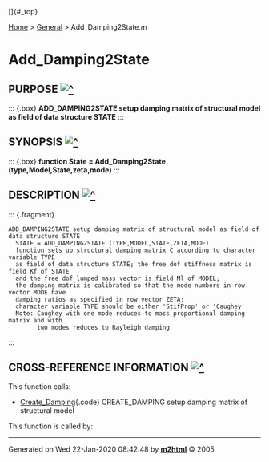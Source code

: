 []{#_top}

<div>

[Home](../FEDEASLab.html) \> [General](FEDEASLab.html) \>
Add\_Damping2State.m

</div>

Add\_Damping2State
==================

PURPOSE [![\^](../up.png)](#_top)
-------------------------------------------

::: {.box}
**ADD\_DAMPING2STATE setup damping matrix of structural model as field
of data structure STATE**
:::

SYNOPSIS [![\^](../up.png)](#_top)
------------------------------------------------

::: {.box}
**function State = Add\_Damping2State (type,Model,State,zeta,mode)**
:::

DESCRIPTION [![\^](../up.png)](#_top)
------------------------------------------------------

::: {.fragment}
``` {.comment}
ADD_DAMPING2STATE setup damping matrix of structural model as field of data structure STATE
  STATE = ADD_DAMPING2STATE (TYPE,MODEL,STATE,ZETA,MODE)
  function sets up structural damping matrix C according to character variable TYPE
  as field of data structure STATE; the free dof stiffness matrix is field Kf of STATE
  and the free dof lumped mass vector is field Ml of MODEL;
  the damping matrix is calibrated so that the mode numbers in row vector MODE have
  damping ratios as specified in row vector ZETA;
  character variable TYPE should be either 'StifProp' or 'Caughey'
  Note: Caughey with one mode reduces to mass proportional damping matrix and with
        two modes reduces to Rayleigh damping
```
:::

CROSS-REFERENCE INFORMATION [![\^](../up.png)](#_top)
----------------------------------------------------------------

This function calls:

-   [Create\_Damping](Create_Damping.html "function C = Create_Damping (type,Kf,Ml,zeta,mode)"){.code}
    CREATE\_DAMPING setup damping matrix of structural model

This function is called by:

------------------------------------------------------------------------

Generated on Wed 22-Jan-2020 08:42:48 by
**[m2html](http://www.artefact.tk/software/matlab/m2html/ "Matlab Documentation in HTML")**
© 2005
